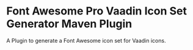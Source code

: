 Font Awesome Pro Vaadin Icon Set Generator Maven Plugin
========================================================

A Plugin to generate a Font Awesome icon set for Vaadin icons.